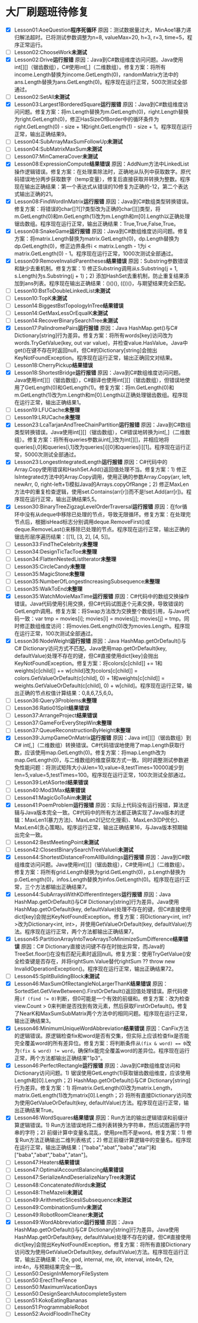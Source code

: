 ﻿# 大厂刷题班待修复

- [x] Lesson01:AoeQuestion**程序死循环** 原因：测试数据量过大，MinAoe1暴力递归解法超时。已将测试参数调整为n=8, valueMax=20, h=3, r=3, time=5，程序正常运行。
- [ ] Lesson02:ChooseWork**未测试**
- [x] Lesson02:Drive**运行报错** 原因：Java到C#数组维度访问问题。Java使用int[][]（锯齿数组），C#使用int[,]（二维数组）。修复方案：将所有income.Length替换为income.GetLength(0)，randomMatrix方法中的ans.Length替换为ans.GetLength(0)。程序现在运行正常，500次测试全部通过。
- [ ] Lesson02:SetAll**未测试**
- [x] Lesson03:Largest1BorderedSquare**运行报错** 原因：Java到C#数组维度访问问题。修复方案：将m.Length替换为m.GetLength(0)，right.Length替换为right.GetLength(0)，修正HasSizeOfBorder中的循环条件为right.GetLength(0) - size + 1和right.GetLength(1) - size + 1。程序现在运行正常，输出正确结果9。
- [ ] Lesson04:SubArrayMaxSumFollowUp**未测试**
- [ ] Lesson04:SubMatrixMaxSum**未测试**
- [ ] Lesson07:MinCameraCover**未测试**
- [x] Lesson08:ExpressionCompute**结果错误** 原因：AddNum方法中LinkedList操作逻辑错误。修复方案：在处理乘除法时，正确地从队列中获取数字。原代码错误地分两步获取数字（temp变量），修复后直接获取并转换为整数。程序现在输出正确结果：第一个表达式从错误的10修复为正确的-12，第二个表达式输出正确的21。
- [x] Lesson08:FindWordInMatrix**运行报错** 原因：Java到C#数组类型转换错误。修复方案：将错误的char[]?[]?类型改为正确的char[][]类型，将m.GetLength(0)和m.GetLength(1)改为m.Length和m[0].Length以正确处理锯齿数组。程序现在运行正常，输出正确结果：True,True,False,True。
- [x] Lesson08:SnakeGame**运行报错** 原因：Java到C#数组维度访问问题。修复方案：将matrix.Length替换为matrix.GetLength(0)，dp.Length替换为dp.GetLength(0)，修正边界条件i < matrix.Length - 1为i < matrix.GetLength(0) - 1。程序现在运行正常，1000次测试全部通过。
- [x] Lesson09:RemoveInvalidParentheses**结果错误** 原因：Substring参数错误和缺少去重机制。修复方案：1) 修正Substring调用从s.Substring(j + 1, s.Length)为s.Substring(j + 1)；2) 添加HashSet去重机制，防止重复结果添加到ans列表。程序现在输出正确结果：()()(), (())()，与期望结果完全匹配。
- [ ] Lesson10:BstToDoubleLinkedList**未测试**
- [ ] Lesson10:TopK**未测试**
- [ ] Lesson14:BiggestBstTopologyInTree**结果错误**
- [ ] Lesson14:GetMaxLessOrEqualK**未测试**
- [ ] Lesson14:RecoverBinarySearchTree**未测试**
- [x] Lesson17:PalindromePairs**运行报错** 原因：Java HashMap.get()与C# Dictionary[string]行为差异。修复方案：将所有words[key]访问改为words.TryGetValue(key, out var value)，并检查value.HasValue。Java中get()在键不存在时返回null，但C#的Dictionary[string]会抛出KeyNotFoundException。程序现在运行正常，输出正确回文对结果。
- [ ] Lesson18:CherryPickup**结果错误**
- [x] Lesson18:ShortestBridge**运行报错** 原因：Java到C#数组维度访问问题。Java使用int[][]（锯齿数组），C#翻译也使用int[][]（锯齿数组），但错误地使用了GetLength(0)和GetLength(1)。修复方案：将m.GetLength(0)和m.GetLength(1)改为m.Length和m[0].Length以正确处理锯齿数组。程序现在运行正常，输出正确结果1。
- [ ] Lesson19:LFUCache**未整理**
- [ ] Lesson19:LRUCache**未整理**
- [x] Lesson23:LcaTarjanAndTreeChainPartition**运行报错** 原因：Java到C#数组类型转换错误。Java使用int[][]（锯齿数组），C#错误地转换为int[,]（二维数组）。修复方案：将所有queries参数从int[,]改为int[][]，并相应地将queries[i,0]和queries[i,1]改为queries[i][0]和queries[i][1]。程序现在运行正常，5000次测试全部通过。
- [x] Lesson23:LongestIntegratedLength**运行报错** 原因：C#代码中的Array.Copy使用错误和HashSet.Add()返回值处理不当。修复方案：1) 修正IsIntegrated方法中的Array.Copy调用，使用正确的参数Array.Copy(arr, left, newArr, 0, right-left+1)模拟Java的Arrays.copyOfRange；2) 修正MaxLen方法中的重复检查逻辑，使用set.Contains(arr[r])而不是!set.Add(arr[r])。程序现在运行正常，输出正确结果5,5。
- [x] Lesson30:BinaryTreeZigzagLevelOrderTraversal**运行报错** 原因：在for循环中没有从deque中移除已处理的节点，导致无限循环。修复方案：在处理完节点后，根据isHead标志分别调用deque.RemoveFirst()或deque.RemoveLast()来移除已处理的节点。程序现在运行正常，输出正确的锯齿形层序遍历结果：[[1], [3, 2], [4, 5]]。
- [ ] Lesson33:FindTheCelebrity**未整理**
- [ ] Lesson34:DesignTicTacToe**未整理**
- [ ] Lesson34:FlattenNestedListIterator**未整理**
- [ ] Lesson35:CircleCandy**未整理**
- [ ] Lesson35:MagicStone**未整理**
- [ ] Lesson35:NumberOfLongestIncreasingSubsequence**未整理**
- [ ] Lesson35:WalkToEnd**未整理**
- [x] Lesson35:WatchMovieMaxTime**运行报错** 原因：C#代码中的数组交换操作错误。Java代码使用引用交换，但C#代码试图逐个元素交换，导致错误的GetLength调用。修复方案：将Swap方法改为交换整个数组引用，与Java代码一致：var tmp = movies[i]; movies[i] = movies[j]; movies[j] = tmp。同时修正数组维度访问：将movies.GetLength(0)改为movies.Length。程序现在运行正常，100次测试全部通过。
- [x] Lesson36:NodeWeight**运行报错** 原因：Java HashMap.getOrDefault()与C# Dictionary访问方式不匹配。Java使用map.getOrDefault(key, defaultValue)处理不存在的键，但C#直接使用dict[key]会抛出KeyNotFoundException。修复方案：将colors[c[child]] += 1和weights[c[child]] += w[child]改为colors[c[child]] = colors.GetValueOrDefault(c[child], 0) + 1和weights[c[child]] = weights.GetValueOrDefault(c[child], 0) + w[child]。程序现在运行正常，输出正确的节点权值计算结果：0,8,6,7,5,6,0。
- [ ] Lesson36:Query3Problems**未整理**
- [ ] Lesson36:Ratio01Split**结果错误**
- [ ] Lesson37:ArrangeProject**结果错误**
- [ ] Lesson37:GameForEveryStepWin**未整理**
- [ ] Lesson37:QueueReconstructionByHeight**未整理**
- [x] Lesson39:JumpGameOnMatrix**运行报错** 原因：Java int[][]（锯齿数组）到C# int[,]（二维数组）转换错误。C#代码错误地使用了map.Length获取行数，应该使用map.GetLength(0)。修复方案：将map.Length改为map.GetLength(0)，与二维数组的维度获取方式一致。同时调整测试参数避免性能问题：将测试矩阵大小从len=10,value=8,testTimes=10000减少到len=5,value=5,testTimes=100。程序现在运行正常，100次测试全部通过。
- [ ] Lesson39:LetASorted**结果错误**
- [ ] Lesson40:Mod3Max**结果错误**
- [ ] Lesson41:MagicGoToAim**未测试**
- [x] Lesson41:PoemProblem**运行报错** 原因：实际上代码没有运行报错，算法逻辑与Java版本完全一致。C#代码中的所有方法都正确实现了Java版本的逻辑：MaxLen1(暴力方法)、MaxLen2(记忆化搜索)、MaxLen3(DP优化)、MaxLen4(贪心策略)。程序运行正常，输出正确结果16，与Java版本预期输出完全一致。
- [ ] Lesson42:BestMeetingPoint**未测试**
- [ ] Lesson42:ClosestBinarySearchTreeValueIi**未测试**
- [x] Lesson44:ShortestDistanceFromAllBuildings**运行报错** 原因：Java到C#数组维度访问问题。Java使用int[][]（锯齿数组），C#使用int[,]（二维数组）。修复方案：将所有grid.Length替换为grid.GetLength(0)，p.Length替换为p.GetLength(0)，infos.Length替换为infos.GetLength(0)。程序现在运行正常，三个方法都输出正确结果7。
- [x] Lesson44:SubArraysWithKDifferentIntegers**运行报错** 原因：Java HashMap.getOrDefault()与C# Dictionary[string]行为差异。Java使用HashMap.getOrDefault(key, defaultValue)处理不存在的键，但C#直接使用dict[key]会抛出KeyNotFoundException。修复方案：将Dictionary<int, int?>改为Dictionary<int, int>，并使用GetValueOrDefault(key, defaultValue)方法。程序现在运行正常，两个方法都输出正确结果7。
- [x] Lesson45:PartitionArrayIntoTwoArraysToMinimizeSumDifference**结果错误** 原因：C# Dictionary直接访问键不存在时抛出异常，而Java的TreeSet.floor()在没有匹配元素时返回null。修复方案：使用TryGetValue()安全检查键是否存在，并将rightSum.Value替代rightSum ?? throw new InvalidOperationException()。程序现在运行正常，输出正确结果72。
- [ ] Lesson45:SplitBuildingBlock**未测试**
- [x] Lesson46:MaxSumOfRectangleNoLargerThanK**结果错误** 原因：SortedSet.GetViewBetween().FirstOrDefault()返回值处理错误。原代码使用`if (find != 0)`判断，但0可能是一个有效的前缀和。修复方案：改为检查view.Count > 0来判断是否找到有效元素，然后获取FirstOrDefault()。修复了NearK和MaxSumSubMatrix两个方法中的相同问题。程序现在运行正常，输出正确结果3。
- [x] Lesson46:MinimumUniqueWordAbbreviation**结果错误** 原因：CanFix方法的逻辑错误。原逻辑检查fix和word是否有交集，但实际上应该检查fix是否能完全覆盖word的所有差异位。修复方案：将判断条件从`(fix & word) == 0`改为`(fix & word) != word`，确保fix能完全覆盖word的差异位。程序现在运行正常，两个方法都输出正确结果"1p3"。
- [x] Lesson46:PerfectRectangle**运行报错** 原因：Java到C#数组维度访问和Dictionary访问问题。1) 锯误使用GetLength(1)获取锯齿数组维度，应该使用Length和[0].Length；2) HashMap.getOrDefault()与C# Dictionary[string]行为差异。修复方案：1) 将matrix.GetLength(0)改为matrix.Length，matrix.GetLength(1)改为matrix[0].Length；2) 将所有直接Dictionary访问改为使用GetValueOrDefault(key, defaultValue)方法。程序现在运行正常，输出正确结果True。
- [x] Lesson46:WordSquares**结果错误** 原因：Run方法的输出逻辑错误和前缀计算逻辑错误。1) Run方法错误地将二维列表转换为字符串，然后试图遍历字符串的字符；2) 前缀计算中变量名混乱，使用pre而不是word。修复方案：1) 修复Run方法正确输出二维列表格式；2) 修正前缀计算逻辑中的变量名。程序现在运行正常，输出正确结果：["baba","abat","baba","atal"]和["baba","abat","baba","atan"]。
- [ ] Lesson47:Heaters**结果错误**
- [ ] Lesson47:OptimalAccountBalancing**结果错误**
- [ ] Lesson47:SerializeAndDeserializeNaryTree**未测试**
- [ ] Lesson48:ConcatenatedWords**未测试**
- [ ] Lesson48:TheMazeIii**未测试**
- [ ] Lesson49:ArithmeticSlicesIiSubsequence**未测试**
- [ ] Lesson49:CombinationSumIv**未测试**
- [ ] Lesson49:RobotRoomCleaner**未测试**
- [x] Lesson49:WordAbbreviation**运行报错** 原因：Java HashMap.getOrDefault()与C# Dictionary[string]行为差异。Java使用HashMap.getOrDefault(key, defaultValue)处理不存在的键，但C#直接使用dict[key]会抛出KeyNotFoundException。修复方案：将所有直接Dictionary访问改为使用GetValueOrDefault(key, defaultValue)方法。程序现在运行正常，输出正确结果：l2e, god, internal, me, i6t, interval, inte4n, f2e, intr4n，与预期结果完全一致。
- [ ] Lesson50:DesignInMemoryFileSystem
- [ ] Lesson50:ErectTheFence
- [ ] Lesson50:MaximumVacationDays
- [ ] Lesson50:DesignSearchAutocompleteSystem
- [ ] Lesson51:KokoEatingBananas
- [ ] Lesson51:ProgrammableRobot
- [ ] Lesson52:AvoidFloodInTheCity